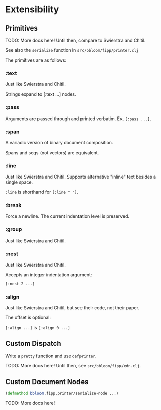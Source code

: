 # Extensibility

## Primitives

TODO: More docs here! Until then, compare to Swierstra and Chitil.

See also the `serialize` function in `src/bbloom/fipp/printer.clj`

The primitives are as follows:

### :text

Just like Swierstra and Chitil.

Strings expand to [:text ...] nodes.

### :pass

Arguments are passed through and printed verbatim. Ex. `[:pass ...]`.

### :span

A variadic version of binary document composition.

Spans and seqs (not vectors) are equivalent.

### :line

Just like Swierstra and Chitil.
Supports alternative "inline" text besides a single space.

`:line` is shorthand for `[:line " "]`.

### :break

Force a newline. The current indentation level is preserved.

### :group

Just like Swierstra and Chitil.

### :nest

Just like Swierstra and Chitil.

Accepts an integer indentation argument:

`[:nest 2 ...]`

### :align

Just like Swierstra and Chitil, but see their code, not their paper.

The offset is optional:

`[:align ...]` is `[:align 0 ...]`


## Custom Dispatch

Write a `pretty` function and use `defprinter`.

TODO: More docs here!  Until then, see `src/bbloom/fipp/edn.clj`.

## Custom Document Nodes

```clojure
(defmethod bbloom.fipp.printer/serialize-node ...)
```

TODO: More docs here!
